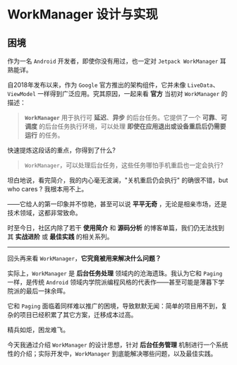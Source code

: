 # WorkManager 设计与实现

## 困境

作为一名 `Android` 开发者，即使你没有用过，也一定对 `Jetpack WorkManager` 耳熟能详。

自2018年发布以来，作为 `Google` 官方推出的架构组件，它并未像 `LiveData`、`ViewModel` 一样得到广泛应用。究其原因，一起来看 **官方** 当初对 `WorkManager` 的描述：

> **`WorkManager`** 用于执行可 **延迟**、**异步** 的后台任务。它提供了一个 **可靠**、**可调度** 的后台任务执行环境，可以处理 **即使在应用退出或设备重启后仍需要运行** 的任务。

快速提炼这段话的重点，你得到了什么?

> `WorkManager`，可以处理后台任务，这些任务哪怕手机重启也一定会执行?

坦白地说，看完简介，我的内心毫无波澜，"关机重启仍会执行" 的确很不错，but who cares ? 我根本用不上。

——它给人的第一印象并不惊艳，甚至可以说 **平平无奇** ，无论是相亲市场，还是技术领域，这都非常致命。

时至今日，社区内除了若干 **使用简介** 和 **源码分析** 的博客单篇，我们仍无法找到其 **实战进阶** 或 **最佳实践** 的相关系列。

---

回头再来看 `WorkManager`，**它究竟被用来解决什么问题？**

实际上，`WorkManager` 是 **后台任务处理** 领域内的沧海遗珠。我认为它和 `Paging` 一样，是传统 `Android` 领域内学院派编程风格的代表作——甚至可能是薄暮下学院派的最后一抹余晖。

它和 `Paging` 面临着同样难以推广的困境，导致默默无闻：简单的项目用不到，复杂的项目已经积累了其它方案，迁移成本过高。

精兵如炬，困龙难飞。

今天我通过介绍 `WorkManager` 的设计思想，针对 **后台任务管理** 机制进行一个系统性的介绍；实际开发中，`WorkManager` 到底能解决哪些问题，以及最佳实践。

